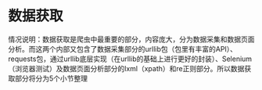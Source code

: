 # 数据获取
情况说明：数据获取是爬虫中最重要的部分，内容庞大，分为数据采集和数据页面分析。而这两个内部又包含了数据采集部分的urllib包（包里有丰富的API）、requests包，通过urllib底层实现（在urllib的基础上进行更好的封装）、Selenium（浏览器测试）及数据页面分析部分的lxml（xpath）和re正则部分。所以数据获取部分将分为5个小节整理